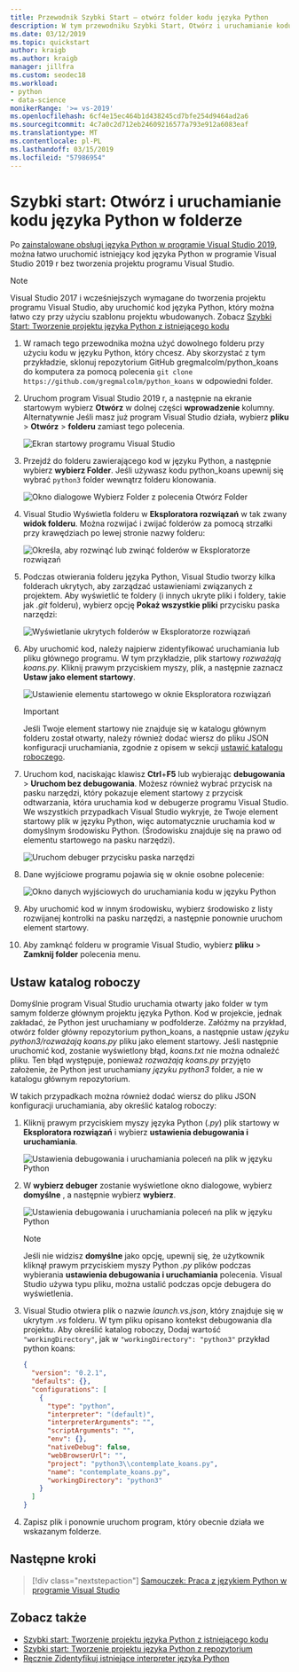 ```yaml
---
title: Przewodnik Szybki Start — otwórz folder kodu języka Python
description: W tym przewodniku Szybki Start, Otwórz i uruchamianie kodu języka Python z folderu bez korzystania z projektu programu Visual Studio (Visual Studio 2019 tylko).
ms.date: 03/12/2019
ms.topic: quickstart
author: kraigb
ms.author: kraigb
manager: jillfra
ms.custom: seodec18
ms.workload:
- python
- data-science
monikerRange: '>= vs-2019'
ms.openlocfilehash: 6cf4e15ec464b1d438245cd7bfe254d9464ad2a6
ms.sourcegitcommit: 4c7a0c2d712eb24609216577a793e912a6083eaf
ms.translationtype: MT
ms.contentlocale: pl-PL
ms.lasthandoff: 03/15/2019
ms.locfileid: "57986954"
---
```

# <a name="quickstart-open-and-run-python-code-in-a-folder"></a>Szybki start: Otwórz i uruchamianie kodu języka Python w folderze

Po [zainstalowane obsługi języka Python w programie Visual Studio 2019](installing-python-support-in-visual-studio.md), można łatwo uruchomić istniejący kod języka Python w programie Visual Studio 2019 r bez tworzenia projektu programu Visual Studio.

> [!Note]
> Visual Studio 2017 i wcześniejszych wymagane do tworzenia projektu programu Visual Studio, aby uruchomić kod języka Python, który można łatwo czy przy użyciu szablonu projektu wbudowanych. Zobacz [Szybki Start: Tworzenie projektu języka Python z istniejącego kodu](quickstart-01-python-in-visual-studio-project-from-existing-code.md)

1. W ramach tego przewodnika można użyć dowolnego folderu przy użyciu kodu w języku Python, który chcesz. Aby skorzystać z tym przykładzie, sklonuj repozytorium GitHub gregmalcolm/python_koans do komputera za pomocą polecenia `git clone https://github.com/gregmalcolm/python_koans` w odpowiedni folder.

1. Uruchom program Visual Studio 2019 r, a następnie na ekranie startowym wybierz **Otwórz** w dolnej części **wprowadzenie** kolumny. Alternatywnie Jeśli masz już program Visual Studio działa, wybierz **pliku** > **Otwórz** > **folderu** zamiast tego polecenia.

    ![Ekran startowy programu Visual Studio](media/quickstart-open-folder/01-open-local-folder.png)

1. Przejdź do folderu zawierającego kod w języku Python, a następnie wybierz **wybierz Folder**. Jeśli używasz kodu python_koans upewnij się wybrać `python3` folder wewnątrz folderu klonowania.

    ![Okno dialogowe Wybierz Folder z polecenia Otwórz Folder](media/quickstart-open-folder/02-select-folder.png)

1. Visual Studio Wyświetla folderu w **Eksploratora rozwiązań** w tak zwany **widok folderu**. Można rozwijać i zwijać folderów za pomocą strzałki przy krawędziach po lewej stronie nazwy folderu:

    ![Określa, aby rozwinąć lub zwinąć folderów w Eksploratorze rozwiązań](media/quickstart-open-folder/03-expand-collapse-folders.png)

1. Podczas otwierania folderu języka Python, Visual Studio tworzy kilka folderach ukrytych, aby zarządzać ustawieniami związanych z projektem. Aby wyświetlić te foldery (i innych ukryte pliki i foldery, takie jak *.git* folderu), wybierz opcję **Pokaż wszystkie pliki** przycisku paska narzędzi:

    ![Wyświetlanie ukrytych folderów w Eksploratorze rozwiązań](media/quickstart-open-folder/05-view-hidden-folders.png)

1. Aby uruchomić kod, należy najpierw zidentyfikować uruchamiania lub pliku głównego programu. W tym przykładzie, plik startowy *rozważają koans.py*. Kliknij prawym przyciskiem myszy, plik, a następnie zaznacz **Ustaw jako element startowy**.

    ![Ustawienie elementu startowego w oknie Eksploratora rozwiązań](media/quickstart-open-folder/06-set-as-startup-item-command.png)

    > [!Important]
    > Jeśli Twoje element startowy nie znajduje się w katalogu głównym folderu został otwarty, należy również dodać wiersz do pliku JSON konfiguracji uruchamiania, zgodnie z opisem w sekcji [ustawić katalogu roboczego](#set-a-working-directory).

1. Uruchom kod, naciskając klawisz **Ctrl**+**F5** lub wybierając **debugowania** > **Uruchom bez debugowania**. Możesz również wybrać przycisk na pasku narzędzi, który pokazuje element startowy z przycisk odtwarzania, która uruchamia kod w debugerze programu Visual Studio. We wszystkich przypadkach Visual Studio wykryje, że Twoje element startowy plik w języku Python, więc automatycznie uruchamia kod w domyślnym środowisku Python. (Środowisku znajduje się na prawo od elementu startowego na pasku narzędzi).

    ![Uruchom debuger przycisku paska narzędzi](media/quickstart-open-folder/07-start-debug-toolbar.png)

1. Dane wyjściowe programu pojawia się w oknie osobne polecenie:

    ![Okno danych wyjściowych do uruchamiania kodu w języku Python](media/quickstart-open-folder/08-result-window.png)

1. Aby uruchomić kod w innym środowisku, wybierz środowisko z listy rozwijanej kontrolki na pasku narzędzi, a następnie ponownie uruchom element startowy.

1. Aby zamknąć folderu w programie Visual Studio, wybierz **pliku** > **Zamknij folder** polecenia menu.

## <a name="set-a-working-directory"></a>Ustaw katalog roboczy

Domyślnie program Visual Studio uruchamia otwarty jako folder w tym samym folderze głównym projektu języka Python. Kod w projekcie, jednak zakładać, że Python jest uruchamiany w podfolderze. Załóżmy na przykład, otwórz folder główny repozytorium python_koans, a następnie ustaw *języku python3/rozważają koans.py* pliku jako element startowy. Jeśli następnie uruchomić kod, zostanie wyświetlony błąd, *koans.txt* nie można odnaleźć pliku. Ten błąd występuje, ponieważ *rozważają koans.py* przyjęto założenie, że Python jest uruchamiany *języku python3* folder, a nie w katalogu głównym repozytorium.

W takich przypadkach można również dodać wiersz do pliku JSON konfiguracji uruchamiania, aby określić katalog roboczy:

1. Kliknij prawym przyciskiem myszy języka Python (*.py*) plik startowy w **Eksploratora rozwiązań** i wybierz **ustawienia debugowania i uruchamiania**.

    ![Ustawienia debugowania i uruchamiania poleceń na plik w języku Python](media/quickstart-open-folder/09-debug-launch-settings-menu-command.png)

1. W **wybierz debuger** zostanie wyświetlone okno dialogowe, wybierz **domyślne** , a następnie wybierz **wybierz**.

    ![Ustawienia debugowania i uruchamiania poleceń na plik w języku Python](media/quickstart-open-folder/10-select-debugger.png)

    > [!Note]
    > Jeśli nie widzisz **domyślne** jako opcję, upewnij się, że użytkownik kliknął prawym przyciskiem myszy Python *.py* plików podczas wybierania **ustawienia debugowania i uruchamiania** polecenia. Visual Studio używa typu pliku, można ustalić podczas opcje debugera do wyświetlenia.

1. Visual Studio otwiera plik o nazwie *launch.vs.json*, który znajduje się w ukrytym *.vs* folderu. W tym pliku opisano kontekst debugowania dla projektu. Aby określić katalog roboczy, Dodaj wartość `"workingDirectory"`, jak w `"workingDirectory": "python3"` przykład python koans:

    ```json
    {
      "version": "0.2.1",
      "defaults": {},
      "configurations": [
        {
          "type": "python",
          "interpreter": "(default)",
          "interpreterArguments": "",
          "scriptArguments": "",
          "env": {},
          "nativeDebug": false,
          "webBrowserUrl": "",
          "project": "python3\\contemplate_koans.py",
          "name": "contemplate_koans.py",
          "workingDirectory": "python3"
        }
      ]
    }
    ```

1. Zapisz plik i ponownie uruchom program, który obecnie działa we wskazanym folderze.

## <a name="next-steps"></a>Następne kroki

> [!div class="nextstepaction"]
> [Samouczek: Praca z językiem Python w programie Visual Studio](tutorial-working-with-python-in-visual-studio-step-01-create-project.md)

## <a name="see-also"></a>Zobacz także

- [Szybki start: Tworzenie projektu języka Python z istniejącego kodu](quickstart-01-python-in-visual-studio-project-from-existing-code.md)
- [Szybki start: Tworzenie projektu języka Python z repozytorium](quickstart-03-python-in-visual-studio-project-from-repository.md)
- [Ręcznie Zidentyfikuj istniejące interpreter języka Python](managing-python-environments-in-visual-studio.md#manually-identify-an-existing-environment)
